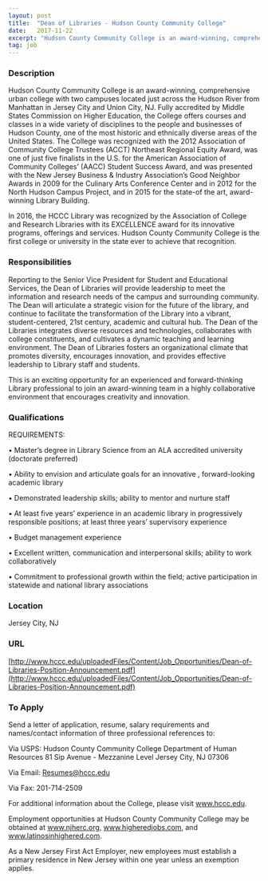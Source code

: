 ```yaml
---
layout: post
title:  "Dean of Libraries - Hudson County Community College"
date:   2017-11-22
excerpt: "Hudson County Community College is an award-winning, comprehensive urban college with two campuses located just across the Hudson River from Manhattan in Jersey City and Union City, NJ. Fully accredited by Middle States Commission on Higher Education, the College offers courses and classes in a wide variety of disciplines to..."
tag: job
---
```


### Description   

Hudson County Community College is an award-winning, comprehensive urban college with two campuses located just across the Hudson River from Manhattan in Jersey City and Union City, NJ. Fully accredited by Middle States Commission on Higher Education, the College offers courses and classes in a wide variety of disciplines to the people and businesses of Hudson County, one of the most historic and ethnically diverse areas of the United States. The College was recognized with the 2012 Association of Community College Trustees (ACCT) Northeast Regional Equity Award, was one of just five finalists in the U.S. for the American Association of Community Colleges’ (AACC) Student
Success Award, and was presented with the New Jersey Business & Industry Association’s Good Neighbor Awards in 2009 for the Culinary Arts Conference Center and in 2012 for the North Hudson Campus Project, and in 2015 for the state-of the art, award-winning Library Building.

In 2016, the HCCC Library was recognized by the Association of College and Research Libraries with its EXCELLENCE award for its innovative programs, offerings and services. Hudson County Community College is the first college or university in the state ever to achieve that recognition. 


### Responsibilities   

Reporting to the Senior Vice President for Student and Educational Services, the Dean of Libraries will provide leadership to meet the information and research needs of the campus and surrounding community. The Dean will articulate a strategic vision for the future of the library, and continue to facilitate the transformation of the Library into a vibrant, student-centered, 21st century, academic and cultural hub. The Dean of the Libraries integrates diverse resources and technologies, collaborates with college constituents, and cultivates a dynamic teaching and learning environment. The Dean of Libraries fosters an organizational climate that promotes diversity, encourages innovation, and provides effective leadership to Library staff and students.

This is an exciting opportunity for an experienced and forward-thinking Library professional to join an award-winning team in a highly collaborative environment that encourages creativity and innovation.


### Qualifications   

REQUIREMENTS:

• 	Master’s degree in Library Science from an ALA accredited university (doctorate preferred)

• 	Ability to envision and articulate goals for an innovative , forward-looking academic library

• 	Demonstrated leadership skills; ability to mentor and nurture staff

• 	At least five years’ experience in an academic library in progressively responsible positions; at least three years’ supervisory experience

• 	Budget management experience

• 	Excellent written, communication and interpersonal skills; ability to work collaboratively

• 	Commitment to professional growth within the field; active participation in statewide and national library associations




### Location   

Jersey City, NJ


### URL   

[http://www.hccc.edu/uploadedFiles/Content/Job_Opportunities/Dean-of-Libraries-Position-Announcement.pdf](http://www.hccc.edu/uploadedFiles/Content/Job_Opportunities/Dean-of-Libraries-Position-Announcement.pdf)

### To Apply   

Send a letter of application, resume, salary requirements and names/contact information of three professional references to:

Via USPS:
Hudson County Community College
Department of Human Resources
81 Sip Avenue - Mezzanine Level
Jersey City, NJ 07306

Via Email:
Resumes@hccc.edu

Via Fax:
201-714-2509

For additional information about the College, please visit www.hccc.edu. 

Employment opportunities at Hudson County Community College may be obtained at www.njherc.org, www.higheredjobs.com, and www.latinosinhighered.com.

As a New Jersey First Act Employer, new employees must establish a primary residence in New Jersey within one year unless an exemption applies.





